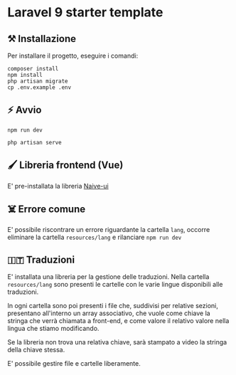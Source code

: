 # Laravel 9 starter template

## ⚒️ Installazione
Per installare il progetto, eseguire i comandi:
```shell
composer install
npm install
php artisan migrate
cp .env.example .env
```

## ⚡ Avvio
```shell
npm run dev
```
```shell
php artisan serve
```

## 🖌️ Libreria frontend (Vue)
E' pre-installata la libreria [Naive-ui](https://www.naiveui.com/) 

## ☠️ Errore comune
E' possibile riscontrare un errore riguardante la cartella `lang`, occorre 
eliminare la cartella `resources/lang` e rilanciare `npm run dev`

## 🇮🇹 Traduzioni
E' installata una libreria per la gestione delle traduzioni. Nella cartella `resources/lang` 
sono presenti le cartelle con le varie lingue disponibili alle traduzioni.

In ogni cartella sono poi presenti i file che, suddivisi per relative sezioni, presentano all'interno un array associativo, 
che vuole come chiave la stringa che verrà chiamata a front-end, e come valore il relativo valore nella lingua che stiamo modificando. 

Se la libreria non trova una relativa chiave, sarà stampato a video la stringa della chiave stessa.

E' possibile gestire file e cartelle liberamente.
